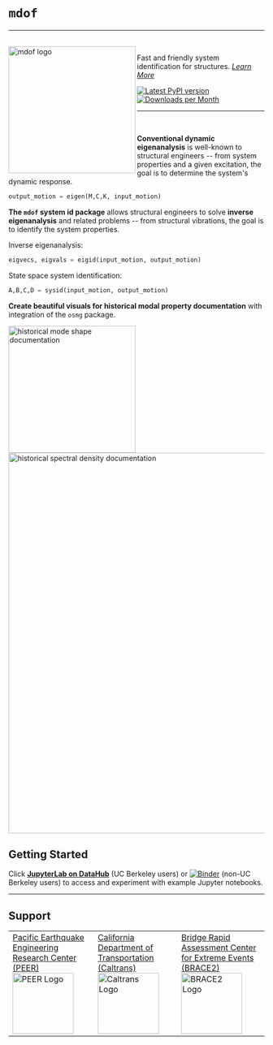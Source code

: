 # `mdof`

<hr>
<br>

<img align="left" src="https://raw.githubusercontent.com/chrystalchern/mdof/master/docs/_static/images/logos/mdof_readmefig.svg" width="250px" alt="mdof logo">

Fast and friendly system identification for structures. *[Learn More](https://chrystalchern.github.io/mdof/)*

<div style="align:center">

[![Latest PyPI version](https://img.shields.io/pypi/v/mdof?logo=pypi&style=for-the-badge)](https://pypi.python.org/pypi/mdof)
[![Downloads per Month](https://img.shields.io/pypi/dm/mdof?style=for-the-badge)]((https://pypi.python.org/pypi/mdof))

</div>

<hr>
<br>

**Conventional dynamic eigenanalysis** is well-known to structural engineers -- from system properties and a given excitation, the goal is to determine the system's dynamic response.

```python
output_motion = eigen(M,C,K, input_motion)
```

**The `mdof` system id package** allows structural engineers to solve **inverse eigenanalysis** and related problems -- from structural vibrations, the goal is to identify the system properties.

Inverse eigenanalysis:
```python
eigvecs, eigvals = eigid(input_motion, output_motion)
```

State space system identification:
```python
A,B,C,D = sysid(input_motion, output_motion)
```

**Create beautiful visuals for historical modal property documentation** with integration of the `osmg` package.

<img src="https://raw.githubusercontent.com/chrystalchern/mdof/master/docs/_static/images/gallery/LA_modes_core.png" width="250px" alt="historical mode shape documentation">

<img src="https://raw.githubusercontent.com/chrystalchern/mdof/master/docs/_static/images/gallery/LA_FDD_02.png" width="750px" alt="historical spectral density documentation">

## Getting Started

Click [**JupyterLab on DataHub**](https://datahub.berkeley.edu/hub/user-redirect/git-pull?repo=https%3A%2F%2Fgithub.com%2FBRACE2%2Fmdof&urlpath=lab%2Ftree%2Fmdof%2Fnotebooks%2FREADME.ipynb&branch=master) (UC Berkeley users) or  [![Binder](https://mybinder.org/badge_logo.svg)](https://mybinder.org/v2/gh/BRACE2/mdof/HEAD?labpath=notebooks%2FREADME.ipynb) (non-UC Berkeley users) to access and experiment with example Jupyter notebooks.

-------------------------------------------------

## Support

<table align="center">
<tr>

  <td>
    <a href="https://peer.berkeley.edu">
    Pacific Earthquake Engineering Research Center (PEER)
    <img src="https://raw.githubusercontent.com/claudioperez/sdof/master/docs/assets/peer-black-300.png"
         alt="PEER Logo" width="120"/>
    </a>
  </td>

  <td>
    <a href="https://dot.ca.gov/">
    California Department of Transportation (Caltrans)
    <img src="https://raw.githubusercontent.com/claudioperez/sdof/master/docs/assets/Caltrans.svg.png"
         alt="Caltrans Logo" width="120"/>
    </a>
  </td>

  <td>
    <a href="https://peer.berkeley.edu">
    Bridge Rapid Assessment Center for Extreme Events (BRACE2)
    <img src="https://raw.githubusercontent.com/claudioperez/sdof/master/docs/assets/brace2_logo-new3_ungrouped.svg"
         alt="BRACE2 Logo" width="120"/>
    </a>
  </td>
 
 </tr>
</table>
